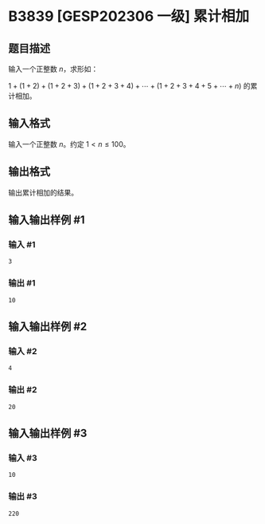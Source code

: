 # B3839 [GESP202306 一级] 累计相加

## 题目描述

输入一个正整数 $n$，求形如：

$1+(1+2)+(1+2+3)+(1+2+3+4)+ \cdots  +(1+2+3+4+5+ \cdots  +n)$ 的累计相加。

## 输入格式

输入一个正整数 $n$。约定 $1<n \le 100$。

## 输出格式

输出累计相加的结果。

## 输入输出样例 #1

### 输入 #1

```
3
```

### 输出 #1

```
10
```

## 输入输出样例 #2

### 输入 #2

```
4
```

### 输出 #2

```
20
```

## 输入输出样例 #3

### 输入 #3

```
10
```

### 输出 #3

```
220
```